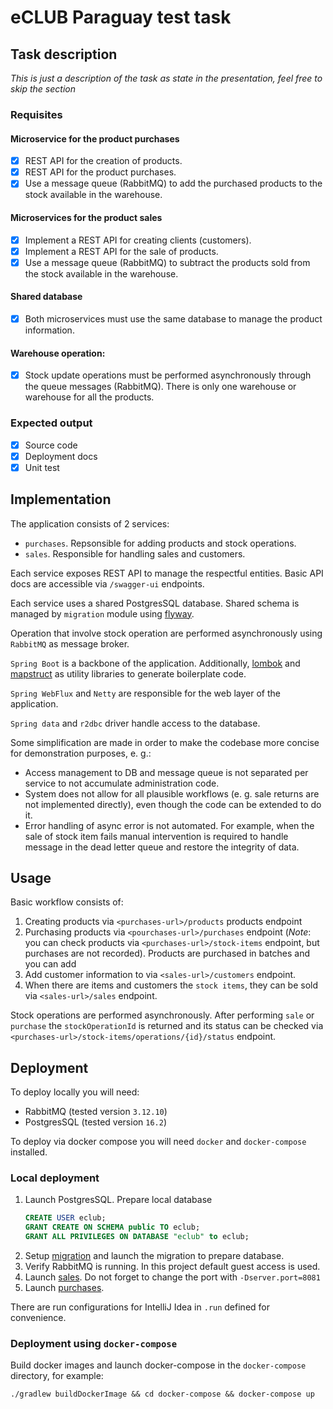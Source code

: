 # eCLUB Paraguay test task

## Task description
_This is just a description of the task as state in the presentation, feel free to skip the section_

### Requisites
#### Microservice for the product purchases
- [x] REST API for the creation of products.
- [x] REST API for the product purchases.
- [x] Use a message queue (RabbitMQ) to add the purchased products to the stock available in the warehouse.
#### Microservices for the product sales
- [x] Implement a REST API for creating clients (customers).
- [x] Implement a REST API for the sale of products.
- [x] Use a message queue (RabbitMQ) to subtract the products sold from the stock available in the warehouse.
#### Shared database
- [x] Both microservices must use the same database to manage the product information.
#### Warehouse operation:
- [x] Stock update operations must be performed asynchronously through the queue messages (RabbitMQ). 
There is only one warehouse or warehouse for all the products. 

### Expected output
- [x] Source code
- [x] Deployment docs
- [x] Unit test

## Implementation
The application consists of 2 services:
- `purchases`. Repsonsible for adding products and stock operations.
- `sales`. Responsible for handling sales and customers.

Each service exposes REST API to manage the respectful entities.
Basic API docs are accessible via `/swagger-ui` endpoints.

Each service uses a shared PostgresSQL database.
Shared schema is managed by `migration` module using [flyway](https://flywaydb.org/).

Operation that involve stock operation are performed asynchronously using `RabbitMQ` as message broker.

`Spring Boot` is a backbone of the application. 
Additionally, [lombok]() and [mapstruct]() as utility libraries to generate boilerplate code.

`Spring WebFlux` and `Netty` are responsible for the web layer of the application.

`Spring data` and `r2dbc` driver handle access to the database.

Some simplification are made in order to make the codebase more concise for demonstration purposes, e. g.:
- Access management to DB and message queue is not separated per service to not accumulate administration code.
- System does not allow for all plausible workflows (e. g. sale returns are not implemented directly), even though
the code can be extended to do it.
- Error handling of async error is not automated. For example, when the sale of stock item fails manual intervention is 
required to handle message in the dead letter queue and restore the integrity of data.

## Usage

Basic workflow consists of:
1. Creating products via `<purchases-url>/products` products endpoint
2. Purchasing products via `<pourchases-url>/purchases` endpoint
(*Note*: you can check products via `<purchases-url>/stock-items` endpoint, but purchases are not recorded).
Products are purchased in batches and you can add  
3. Add customer information to via `<sales-url>/customers` endpoint.
4. When there are items and customers the `stock items`, they can be sold via `<sales-url>/sales` endpoint. 

Stock operations are performed asynchronously.
After performing `sale` or `purchase` the `stockOperationId` is returned and its status can be checked via
`<purchases-url>/stock-items/operations/{id}/status` endpoint.

## Deployment

To deploy locally you will need:
- RabbitMQ (tested version `3.12.10`)
- PostgresSQL (tested version `16.2`)

To deploy via docker compose you will need `docker` and `docker-compose` installed.

### Local deployment

1. Launch PostgresSQL. Prepare local database
    ```sql
    CREATE USER eclub;
    GRANT CREATE ON SCHEMA public TO eclub;
    GRANT ALL PRIVILEGES ON DATABASE "eclub" to eclub;
    ```
2. Setup [migration](migration/README.MD) and launch the migration to prepare database.
3. Verify RabbitMQ is running. In this project default guest access is used.
4. Launch [sales](sales/README.MD). Do not forget to change the port with `-Dserver.port=8081`
5. Launch [purchases](purchases/README.MD). 

There are run configurations for IntelliJ Idea in `.run` defined for convenience.

### Deployment using `docker-compose`

Build docker images and launch docker-compose in the `docker-compose` directory, for example:
```shell
./gradlew buildDockerImage && cd docker-compose && docker-compose up
```